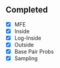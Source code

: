 ## Completed
- [x] MFE
- [x] Inside
- [x] Log-Inside
- [x] Outside
- [x] Base Pair Probs
- [x] Sampling
